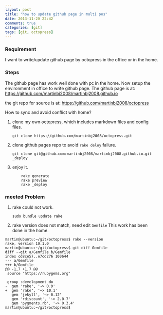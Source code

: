 ```yaml
---
layout: post
title: "how to update github page in multi pos"
date: 2013-11-20 22:42
comments: true
categories: [git]
tags: [git, octopress]
---
```


### Requirement
I want to write/update github page by octopress in the office
or in the home.


### Steps
The github page has work well done with pc in the home.
Now setup the environment in office to write github page.
The github page is at:
    https://github.com/martinbj2008/martinbj2008.github.io

the git repo for source is at:
    https://github.com/martinbj2008/octopress

How to sync and avoid conflict with home?

1. clone my own octopress, which includes markdown files and config files.
    ```
    git clone https://github.com/martinbj2008/octopress.git
    ```

2. clone github pages repo to avoid `rake deloy` failure.
    ```
    git clone git@github.com:martinbj2008/martinbj2008.github.io.git _deploy
    ```

3. enjoy it.
    ```
        rake generate
        rake preview
        rake _deploy
    ```

### meeted Problem

1. rake could not work.
    ```
    sudo bundle update rake
    ```
2. rake version does not match, need edit `Gemfile`
This work has been done in the home.
```
martin@ubuntu:~/git/octopress$ rake --version
rake, version 10.1.0
martin@ubuntu:~/git/octopress$ git diff Gemfile
diff --git a/Gemfile b/Gemfile
index cd8ce57..e7cd276 100644
--- a/Gemfile
+++ b/Gemfile
@@ -1,7 +1,7 @@
 source "https://rubygems.org"
 
 group :development do
-  gem 'rake', '~> 0.9'
+  gem 'rake', '~> 10.1'
   gem 'jekyll', '~> 0.12'
   gem 'rdiscount', '~> 2.0.7'
   gem 'pygments.rb', '~> 0.3.4'
martin@ubuntu:~/git/octopress$ 
```
